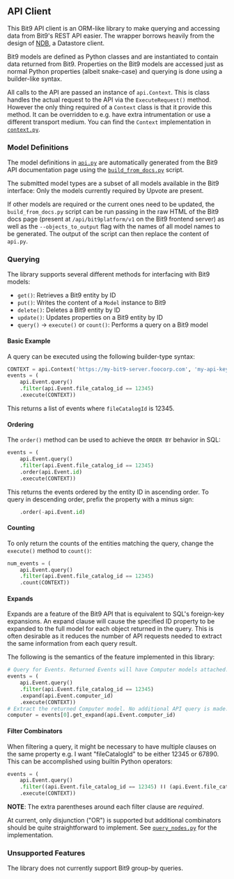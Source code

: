 ## API Client

This Bit9 API client is an ORM-like library to make querying and accessing data
from Bit9's REST API easier. The wrapper borrows heavily from the design of
[NDB](https://cloud.google.com/appengine/docs/standard/python/ndb/), a Datastore
client.

Bit9 models are defined as Python classes and are instantiated to contain data
returned from Bit9. Properties on the Bit9 models are accessed just as normal
Python properties (albeit snake-case) and querying is done using a builder-like
syntax.

All calls to the API are passed an instance of `api.Context`. This is class
handles the actual request to the API via the `ExecuteRequest()` method. However
the only thing required of a `Context` class is that it provide this method. It
can be overridden to e.g. have extra intrumentation or use a different transport
medium. You can find the `Context` implementation in [`context.py`](context.py).

### Model Definitions

The model definitions in [`api.py`](api.py) are automatically generated from the
Bit9 API documentation page using the
[`build_from_docs.py`](scripts/build_from_docs.py) script.

The submitted model types are a subset of all models available in the Bit9
interface: Only the models currently required by Upvote are present.

If other models are required or the current ones need to be updated, the
`build_from_docs.py` script can be run passing in the raw HTML of the Bit9 docs
page (present at `/api/bit9platform/v1` on the Bit9 frontend server) as well as
the `--objects_to_output` flag with the names of all model names to be
generated. The output of the script can then replace the content of `api.py`.

### Querying

The library supports several different methods for interfacing with Bit9 models:

-   `get()`: Retrieves a Bit9 entity by ID
-   `put()`: Writes the content of a `Model` instance to Bit9
-   `delete()`: Deletes a Bit9 entity by ID
-   `update()`: Updates properties on a Bit9 entity by ID
-   `query()` -> `execute()` or `count()`: Performs a query on a Bit9 model

#### Basic Example

A query can be executed using the following builder-type syntax:

```python
CONTEXT = api.Context('https://my-bit9-server.foocorp.com', 'my-api-key', 30)
events = (
    api.Event.query()
    .filter(api.Event.file_catalog_id == 12345)
    .execute(CONTEXT))
```

This returns a list of events where `fileCatalogId` is 12345.

#### Ordering

The `order()` method can be used to achieve the `ORDER BY` behavior in SQL:

```python
events = (
    api.Event.query()
    .filter(api.Event.file_catalog_id == 12345)
    .order(api.Event.id)
    .execute(CONTEXT))
```

This returns the events ordered by the entity ID in ascending order. To query in
descending order, prefix the property with a minus sign:

```python
    .order(-api.Event.id)
```

#### Counting

To only return the counts of the entities matching the query, change the
`execute()` method to `count()`:

```python
num_events = (
    api.Event.query()
    .filter(api.Event.file_catalog_id == 12345)
    .count(CONTEXT))
```

#### Expands

Expands are a feature of the Bit9 API that is equivalent to SQL's foreign-key
expansions. An expand clause will cause the specified ID property to be expanded
to the full model for each object returned in the query. This is often desirable
as it reduces the number of API requests needed to extract the same information
from each query result.

The following is the semantics of the feature implemented in this library:

```python
# Query for Events. Returned Events will have Computer models attached.
events = (
    api.Event.query()
    .filter(api.Event.file_catalog_id == 12345)
    .expand(api.Event.computer_id)
    .execute(CONTEXT))
# Extract the returned Computer model. No additional API query is made.
computer = events[0].get_expand(api.Event.computer_id)
```

#### Filter Combinators

When filtering a query, it might be necessary to have multiple clauses on the
same property e.g. I want "fileCatalogId" to be either 12345 or 67890. This can
be accomplished using builtin Python operators:

<!--
The pipe characters in the snippet below are (U+2223, Symbol divides) because
GitHub's Markdown parser currently does not support escaped pipes.
-->

```python
events = (
    api.Event.query()
    .filter((api.Event.file_catalog_id == 12345) ǀǀ (api.Event.file_catalog_id == 67890))
    .execute(CONTEXT))
```

**NOTE**: The extra parentheses around each filter clause are *required*.

At current, only disjunction ("OR") is supported but additional combinators
should be quite straightforward to implement. See
[`query_nodes.py`](query_nodes.py) for the implementation.

### Unsupported Features

The library does not currently support Bit9 group-by queries.
